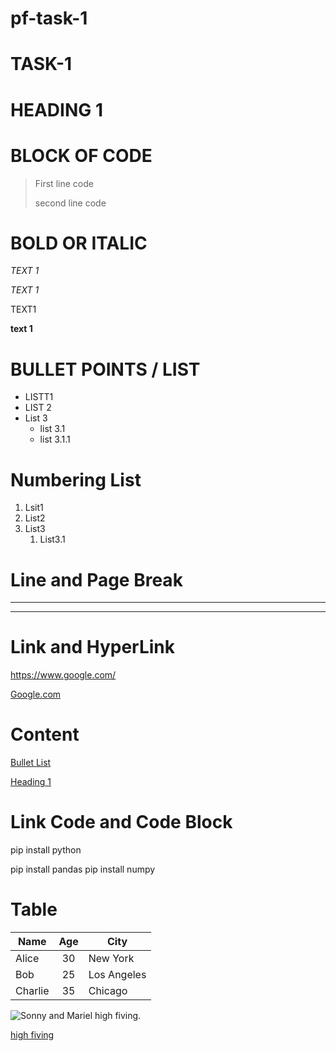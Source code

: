 # pf-task-1


# TASK-1

# HEADING 1

# BLOCK OF CODE 

> First line code 
>
> second line code 



# BOLD OR ITALIC 

*TEXT 1*

_TEXT 1_

TEXT1


**text 1**

# BULLET POINTS / LIST 

- LISTT1 
- LIST 2
- List 3 
   - list 3.1
   - list 3.1.1


# Numbering List
1. Lsit1
2. List2
3. List3
    1. List3.1

# Line and Page Break

____
****

# Link and HyperLink

<https://www.google.com/>

[Google.com](https://www.google.com/)

# Content

[Bullet List](#bullet-points--list)

[Heading 1](#heading-1)

# Link Code and Code Block

pip install python


pip install pandas
pip install numpy


# Table

| Name       | Age | City         |
|------------|:-----:|--------------|
| Alice      | 30  | New York     |
| Bob        | 25  | Los Angeles  |
| Charlie    | 35  | Chicago      |






![Sonny and Mariel high fiving.](https://content.codecademy.com/courses/learn-cpp/community-challenge/highfive.gif)






[high fiving](https://content.codecademy.com/courses/learn-cpp/community-challenge/highfive.gif)


![]()